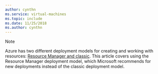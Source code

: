 ```yaml
---
author: cynthn
ms.service: virtual-machines
ms.topic: include
ms.date: 11/25/2018
ms.author: cynthn
---
```

> [!NOTE]
> Azure has two different deployment models for creating and working with resources:  [Resource Manager and classic](../articles/azure-resource-manager/resource-manager-deployment-model.md).  This article covers using the Resource Manager deployment model, which Microsoft recommends for new deployments instead of the classic deployment model.
